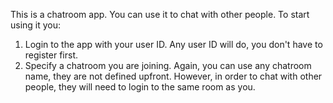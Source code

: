 This is a chatroom app. 
You can use it to chat with other people. To start using it you:
1. Login to the app with your user ID. Any user ID will do, you don't have to register first.
2. Specify a chatroom you are joining. Again, you can use any chatroom name, they are not defined upfront. However, in order to chat with other people, they will need to login to the same room as you.
